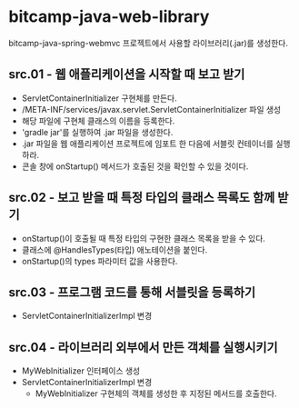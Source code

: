 # bitcamp-java-web-library
bitcamp-java-spring-webmvc 프로젝트에서 사용할 라이브러리(.jar)를 생성한다.

## src.01 - 웹 애플리케이션을 시작할 때 보고 받기

- ServletContainerInitializer 구현체를 만든다.
- /META-INF/services/javax.servlet.ServletContainerInitializer 파일 생성
- 해당 파일에 구현체 클래스의 이름을 등록한다.
- 'gradle jar'를 실행하여 .jar 파일을 생성한다.
- .jar 파일을 웹 애플리케이션 프로젝트에 임포트 한 다음에 서블릿 컨테이너를 실행하라.
- 콘솔 창에 onStartup() 메서드가 호출된 것을 확인할 수 있을 것이다.
 
 ## src.02 - 보고 받을 때 특정 타입의 클래스 목록도 함께 받기
 
 - onStartup()이 호출될 때 특정 타입의 구현한 클래스 목록을 받을 수 있다.
 - 클래스에 @HandlesTypes(타입) 애노테이션을 붙인다.
 - onStartup()의 types 파라미터 값을 사용한다.
 
 ## src.03 - 프로그램 코드를 통해 서블릿을 등록하기
 
 - ServletContainerInitializerImpl 변경
 
 ## src.04 - 라이브러리 외부에서 만든 객체를 실행시키기
 
 - MyWebInitializer 인터페이스 생성
 - ServletContainerInitializerImpl 변경
   - MyWebInitializer 구현체의 객체를 생성한 후 지정된 메서드를 호출한다.